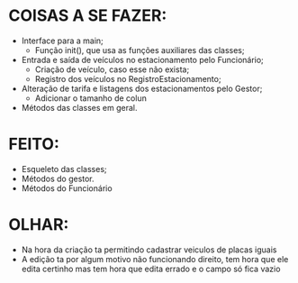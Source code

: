 # COISAS A SE FAZER:
- Interface para a main;
    - Função init(), que usa as funções auxiliares das classes;
- Entrada e saída de veículos no estacionamento pelo Funcionário;
    - Criação de veículo, caso esse não exista;
    - Registro dos veículos no RegistroEstacionamento;
- Alteração de tarifa e listagens dos estacionamentos pelo Gestor;
    - Adicionar o tamanho de colun
- Métodos das classes em geral.

# FEITO:
- Esqueleto das classes;
- Métodos do gestor.
- Métodos do Funcionário

# OLHAR:
- Na hora da criação ta permitindo cadastrar veiculos de placas iguais
- A edição ta por algum motivo não funcionando direito, tem hora que ele edita certinho mas tem hora que edita errado e o campo só fica vazio